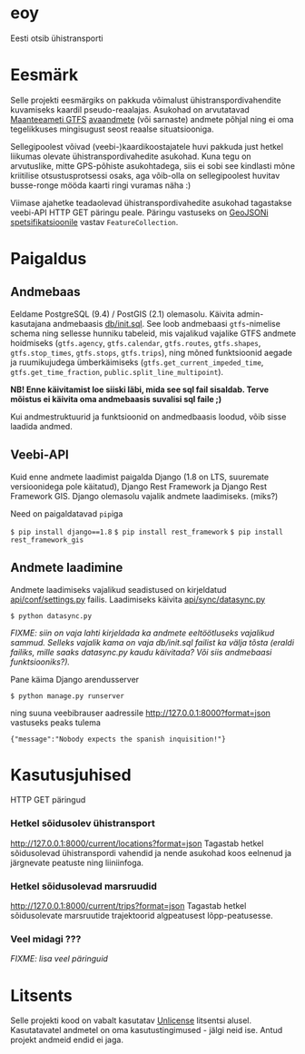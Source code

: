 # eoy
Eesti otsib ühistransporti

# Eesmärk
Selle projekti eesmärgiks on pakkuda võimalust ühistranspordivahendite 
kuvamiseks kaardil pseudo-reaalajas. Asukohad on arvutatavad [Maanteeameti GTFS](
https://transitfeeds.com/p/maanteeamet/510) [avaandmete](
https://www.mnt.ee/et/uhistransport/uhistranspordi-infosusteem) (või sarnaste) 
andmete põhjal ning ei oma tegelikkuses mingisugust seost reaalse situatsiooniga.

Sellegipoolest võivad (veebi-)kaardikoostajatele huvi pakkuda just hetkel liikumas
olevate ühistranspordivahedite asukohad. Kuna tegu on arvutuslike, mitte GPS-põhiste
asukohtadega, siis ei sobi see kindlasti mõne kriitilise otsustusprotsessi osaks,
aga võib-olla on sellegipoolest huvitav busse-ronge mööda kaarti ringi
vuramas näha :)

Viimase ajahetke teadaolevad ühistranspordivahedite asukohad tagastakse veebi-API 
HTTP GET päringu peale. Päringu vastuseks on [GeoJSONi spetsifikatsioonile](
https://datatracker.ietf.org/doc/rfc7946/) vastav `FeatureCollection`.

# Paigaldus
## Andmebaas
Eeldame PostgreSQL (9.4) / PostGIS (2.1) olemasolu. Käivita admin-kasutajana 
andmebaasis [db/init.sql](db/init.sql). See loob andmebaasi `gtfs`-nimelise 
schema ning sellesse hunniku tabeleid, mis vajalikud vajalike GTFS andmete
hoidmiseks (`gtfs.agency`, `gtfs.calendar`, `gtfs.routes`, `gtfs.shapes`, 
`gtfs.stop_times`, `gtfs.stops`, `gtfs.trips`), ning mõned funktsioonid 
aegade ja ruumikujudega ümberkäimiseks (`gtfs.get_current_impeded_time`, 
`gtfs.get_time_fraction`, `public.split_line_multipoint`). 

**NB! Enne käivitamist loe siiski läbi, mida see sql fail sisaldab. Terve
mõistus ei käivita oma andmebaasis suvalisi sql faile ;)**

Kui andmestruktuurid ja funktsioonid on andmedbaasis loodud, võib sisse
laadida andmed.

## Veebi-API
Kuid enne andmete laadimist paigalda Django (1.8 on LTS, suuremate versioonidega
pole käitatud), Django Rest Framework ja Django Rest Framework GIS. Django 
olemasolu vajalik andmete laadimiseks. (miks?) 

Need on paigaldatavad `pip`iga 

`$ pip install django==1.8`
`$ pip install rest_framework`
`$ pip install rest_framework_gis`

## Andmete laadimine
Andmete laadimiseks vajalikud seadistused on kirjeldatud 
[api/conf/settings.py](api/conf/settings.py) failis. Laadimiseks käivita 
[api/sync/datasync.py](api/sync/datasync.py) 

`$ python datasync.py`

_FIXME: siin on vaja lahti kirjeldada ka andmete eeltöötluseks vajalikud sammud.
Selleks vajalik kama on vaja db/init.sql failist ka välja tõsta (eraldi failiks,
mille saaks datasync.py kaudu käivitada? Või siis andmebaasi funktsiooniks?)._

Pane käima Django arendusserver

`$ python manage.py runserver`

ning suuna veebibrauser aadressile http://127.0.0.1:8000?format=json vastuseks 
peaks tulema

`{"message":"Nobody expects the spanish inquisition!"}`

# Kasutusjuhised
HTTP GET päringud

### Hetkel sõidusolev ühistransport 
http://127.0.0.1:8000/current/locations?format=json
Tagastab hetkel sõidusolevad ühistranspordi vahendid ja nende asukohad
koos eelnenud ja järgnevate peatuste ning liiniinfoga.

### Hetkel sõidusolevad marsruudid 
http://127.0.0.1:8000/current/trips?format=json
Tagastab hetkel sõidusolevate marsruutide trajektoorid algpeatusest 
lõpp-peatusesse.

### Veel midagi ???
_FIXME: lisa veel päringuid_


# Litsents
Selle projekti kood on vabalt kasutatav [Unlicense](http://unlicense.org) litsentsi 
alusel. Kasutatavatel andmetel on oma kasutustingimused - jälgi neid ise. Antud 
projekt andmeid endid ei jaga.
